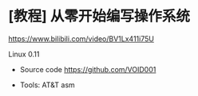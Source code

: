 # [教程] 从零开始编写操作系统 

https://www.bilibili.com/video/BV1Lx411i75U


Linux 0.11

- Source code
https://github.com/VOID001

- Tools: 
  AT&T asm


